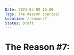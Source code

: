 ```yaml
---
Date: 2023-03-09 15:00
Tags: The Reason (Series)
Location: /reason/7
Status: Draft
---
```


# The Reason #7: